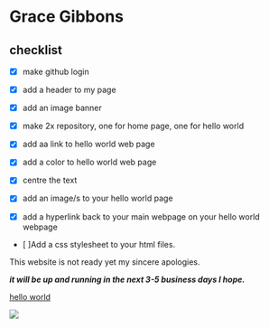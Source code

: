 # Grace Gibbons

## checklist

- [x] make github login

- [x] add a header to my page

- [x] add an image banner
      
- [x] make 2x repository, one for home page, one for hello world

- [x] add aa link to hello world web page

- [x] add a color to hello world web page

- [x] centre the text
      
- [x] add an image/s to your hello world page
      
- [x] add a hyperlink back to your main webpage on your hello world webpage

- [ ]Add a css stylesheet to your html files.



This website is not ready yet my sincere apologies.

***it will be up and running in the next 3-5 business days I hope.***



[hello world](https://gibbons07.github.io/hellloworld)


![](https://encrypted-tbn0.gstatic.com/images?q=tbn:ANd9GcSuPZuPXy1h3Ca0bYGUp549LupQuhBkiV6vuA&s)






